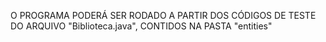 O PROGRAMA PODERÁ SER RODADO A PARTIR DOS CÓDIGOS DE TESTE DO ARQUIVO "Biblioteca.java", CONTIDOS NA PASTA "entities"
